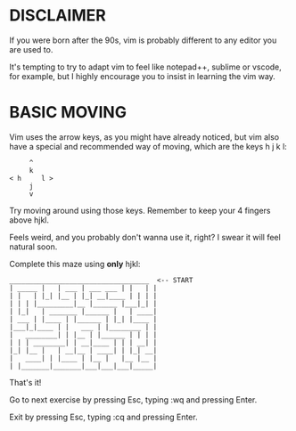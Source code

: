 # DISCLAIMER

If you were born after the 90s, vim is probably different to any editor you are
used to.

It's tempting to try to adapt vim to feel like notepad++, sublime or vscode, for
example, but I highly encourage you to insist in learning the vim way.


# BASIC MOVING

Vim uses the arrow keys, as you might have already noticed, but vim also have a
special and recommended way of moving, which are the keys  h  j  k  l:

	     ^
	     k		   
    < h     l >	  
	     j		   
	     v

Try moving around using those keys.
Remember to keep your 4 fingers above hjkl.

Feels weird, and you probably don't wanna use it, right?
I swear it will feel natural soon.

Complete this maze using **only** hjkl:

```
___________________________________  <-- START
| _____ |   | ___ | ___ ___ | |   | |
| |   | |_| |__ | |_| __|____ | | | |
| | | |_________|__ |______ |___|_| |
| |_|   | _______ |______ |   | ____|
| ___ | |____ | |______ | |_| |____ |
|___|_|____ | |   ___ | |________ | |
|   ________| | |__ | |______ | | | |
| | | ________| | __|____ | | | __| |
|_| |__ |   | __|__ | ____| | |_| __|
|   ____| | |____ | |__ |   |__ |__ |
| |_______|_______|___|___|___|_____|

```

That's it!

Go to next exercise by pressing Esc, typing :wq and pressing Enter.

Exit by pressing Esc, typing :cq and pressing Enter.


